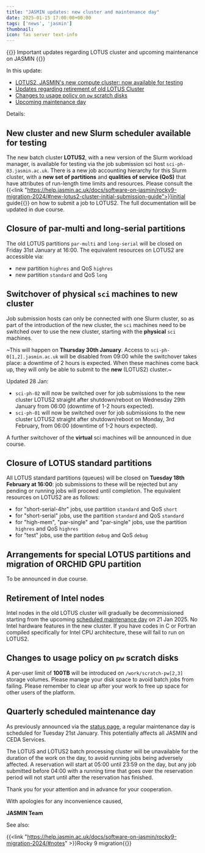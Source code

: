 ```yaml
---
title: "JASMIN updates: new cluster and maintenance day"
date: 2025-01-15 17:00:00+00:00
tags: ['news', 'jasmin']
thumbnail: 
icon: fas server text-info
---
```


{{<alert alert-type="danger">}}
Important updates regarding LOTUS cluster and upcoming maintenance on JASMIN
{{</alert>}}

In this update:

- [LOTUS2, JASMIN's new compute cluster: now available for testing](#new-cluster-and-new-slurm-scheduler-available-for-testing)
- [Updates regarding retirement of old LOTUS Cluster](#closure-of-lotus-standard-partitions)
- [Changes to usage policy on `pw` scratch disks](#changes-to-usage-policy-on-pw-scratch-disks)
- [Upcoming maintenance day](#quarterly-scheduled-maintenance-day)

Details:

## New cluster and new Slurm scheduler available for testing

The new batch cluster **LOTUS2**, with a new version of the Slurm workload manager, is available for testing via the job submission sci host `sci-ph-03.jasmin.ac.uk`. There is a new job accounting hierarchy for this Slurm cluster, with a **new set of partitions** and **qualities of service (QoS)** that have attributes of run-length time limits and resources.  Please consult the {{<link "https://help.jasmin.ac.uk/docs/software-on-jasmin/rocky9-migration-2024/#new-lotus2-cluster-initial-submission-guide">}}initial guide{{</link>}} on how to submit a job to LOTUS2. The full documentation will be updated in due course.

## Closure of par-multi and long-serial partitions

The old LOTUS partitions `par-multi` and `long-serial` will be closed on Friday 31st January at 16:00. The equivalent resources on LOTUS2 are accessible via:

- new partition `highres` and QoS `highres`
- new partition `standard` and QoS `long`

## Switchover of physical `sci` machines to new cluster

Job submission hosts can only be connected with one Slurm cluster, so as part of the introduction of the new cluster, the `sci` machines need to be switched over to use the new cluster, starting with the **physical** `sci` machines.

~This will happen on **Thursday 30th January**. Access to `sci-ph-0[1,2].jasmin.ac.uk` will be disabled from 09:00 while the switchover takes place: a downtime of 2 hours is expected. When these machines come back up, they will only be able to submit to the **new** (LOTUS2) cluster.~

Updated 28 Jan:

- `sci-ph-02` will now be switched over for job submissions to the new cluster LOTUS2 straight after shutdown/reboot on Wednesday 29th January from 06:00 (downtime of 1-2 hours expected).
- `sci-ph-01` will now be switched over for job submissions to the new cluster LOTUS2 straight after shutdown/reboot on Monday, 3rd February, from 06:00 (downtime of 1-2 hours expected).

A further switchover of the **virtual** sci machines will be announced in due course.

## Closure of LOTUS standard partitions

All LOTUS standard partitions (queues) will be closed on **Tuesday 18th February at 16:00**: job submissions to these will be rejected but any pending or running jobs will proceed until completion. The equivalent resources on LOTUS2 are as follows:

- for "short-serial-4hr" jobs, use partition `standard` and QoS `short`
- for "short-serial" jobs, use the partition `standard` and QoS `standard`
- for "high-mem", "par-single" and "par-single" jobs, use the partition `highres` and QoS `highres`
- for "test" jobs, use the partition `debug` and QoS `debug`

## Arrangements for special LOTUS partitions and migration of ORCHID GPU partition

To be announced in due course.

## Retirement of Intel nodes

Intel nodes in the old LOTUS cluster will gradually be decommissioned starting from the upcoming [scheduled maintenance day](#quarterly-scheduled-maintenance-day) on 21 Jan 2025. No Intel hardware features in the new cluster.
If you have codes in C or Fortran compiled specifically for Intel CPU architecture, these will fail to run on LOTUS2.

## Changes to usage policy on `pw` scratch disks

A per-user limit of **100TB** will be introduced on `/work/scratch-pw[2,3]` storage volumes. Please manage your disk space to avoid batch jobs from failing. Please remember to clear up after your work to free up space for other users of the platform.

## Quarterly scheduled maintenance day

As previously announced via the [status page](/status), a regular maintenance day is scheduled for
Tuesday 21st January. This potentially affects all JASMIN and CEDA Services.

The LOTUS and LOTUS2 batch processing cluster will be unavailable for the duration of the work on the day, to avoid running jobs being adversely affected. A reservation will start at 05:00 until 23:59 on the day, but any job submitted before 04:00 with a running time that goes over the reservation period will not start until after the reservation has finished.

Thank you for your attention and in advance for your cooperation.

With apologies for any inconvenience caused,

**JASMIN Team**

See also:

{{<link "https://help.jasmin.ac.uk/docs/software-on-jasmin/rocky9-migration-2024/#notes" >}}Rocky 9 migration{{</link>}}